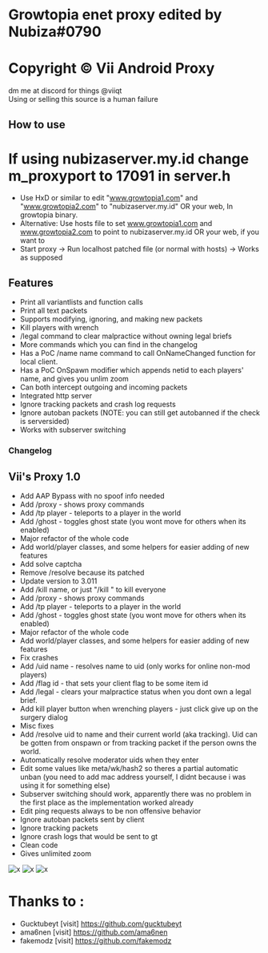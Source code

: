 # Growtopia enet proxy edited by Nubiza#0790
# Copyright © Vii Android Proxy

dm me at discord for things @viiqt  
Using or selling this source is a human failure

## How to use
# If using nubizaserver.my.id change m_proxyport to 17091 in server.h
* Use HxD or similar to edit "www.growtopia1.com" and "www.growtopia2.com" to "nubizaserver.my.id" OR your web, In growtopia binary.
* Alternative: Use hosts file to set www.growtopia1.com and www.growtopia2.com to point to nubizaserver.my.id OR your web, if you want to
* Start proxy -> Run localhost patched file (or normal with hosts) -> Works as supposed

## Features
* Print all variantlists and function calls
* Print all text packets
* Supports modifying, ignoring, and making new packets
* Kill players with wrench
* /legal command to clear malpractice without owning legal briefs
* More commands which you can find in the changelog
* Has a PoC /name name command to call OnNameChanged function for local client.
* Has a PoC OnSpawn modifier which appends netid to each players' name, and gives you unlim zoom
* Can both intercept outgoing and incoming packets
* Integrated http server
* Ignore tracking packets and crash log requests
* Ignore autoban packets (NOTE: you can still get autobanned if the check is serversided)
* Works with subserver switching

### Changelog
## Vii's Proxy 1.0

* Add AAP Bypass with no spoof info needed
* Add /proxy - shows proxy commands
* Add /tp player - teleports to a player in the world
* Add /ghost - toggles ghost state (you wont move for others when its enabled)
* Major refactor of the whole code
* Add world/player classes, and some helpers for easier adding of new features
* Add solve captcha
* Remove /resolve because its patched
* Update version to 3.011
* Add /kill name, or just "/kill " to kill everyone 
* Add /proxy - shows proxy commands
* Add /tp player - teleports to a player in the world
* Add /ghost - toggles ghost state (you wont move for others when its enabled)
* Major refactor of the whole code
* Add world/player classes, and some helpers for easier adding of new features
* Fix crashes
* Add /uid name - resolves name to uid (only works for online non-mod players)
* Add /flag id - that sets your client flag to be some item id
* Add /legal - clears your malpractice status when you dont own a legal brief.
* Add kill player button when wrenching players - just click give up on the surgery dialog
* Misc fixes
* Add /resolve uid to name and their current world (aka tracking). Uid can be gotten from onspawn or from tracking packet if the person owns the world.
* Automatically resolve moderator uids when they enter
* Edit some values like meta/wk/hash2 so theres a partial automatic unban (you need to add mac address yourself, I didnt because i was using it for something else)
* Subserver switching should work, apparently there was no problem in the first place as the implementation worked already
* Edit ping requests always to be non offensive behavior
* Ignore autoban packets sent by client
* Ignore tracking packets
* Ignore crash logs that would be sent to gt
* Clean code
* Gives unlimited zoom

![x](https://i.imgur.com/RG2o9pM.png "Proxy pic 3")
![x](https://i.imgur.com/3DFiMgS.png "Proxy pic 2")
![x](https://i.imgur.com/Lndhj70.png "Proxy pic 1")

# Thanks to :
* Gucktubeyt [visit] https://github.com/gucktubeyt
* ama6nen [visit] https://github.com/ama6nen
* fakemodz [visit] https://github.com/fakemodz
